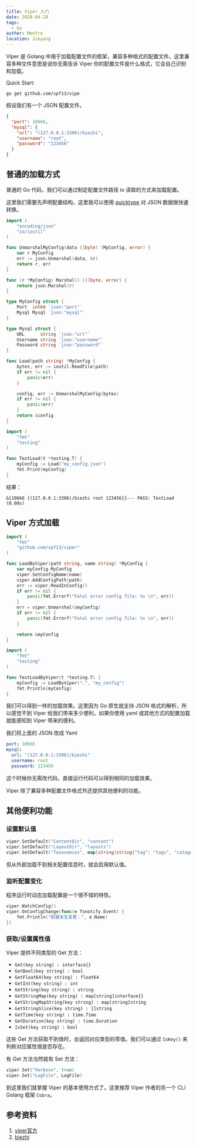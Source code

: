 ```yaml
---
title: Viper 入门
date: 2020-04-28
tags: 
  - Go
author: Menfre
location: Jieyang  
---
```


Viper 是 Golang 中用于加载配置文件的框架，兼容多种格式的配置文件。这里兼容多种文件意思是说你无需告诉 Viper 你的配置文件是什么格式，它会自己识别和加载。

Quick Start:

```shell
go get github.com/spf13/vipe
```

假设我们有一个 JSON 配置文件。

```json
{
  "port": 10666,
  "mysql": {
    "url": "(127.0.0.1:3306)/biezhi",
    "username": "root",
    "password": "123456"
  }
}
```

## 普通的加载方式

普通的 Go 代码，我们可以通过制定配置文件路径 io 读取的方式来加载配置。

这里我们需要先声明配置结构，这里我可以使用 [quicktype](https://app.quicktype.io/) 对 JSON 数据做快速转换。

```go
import (
	"encoding/json"
	"io/ioutil"
)

func UnmarshalMyConfig(data []byte) (MyConfig, error) {
	var r MyConfig
	err := json.Unmarshal(data, &r)
	return r, err
}

func (r *MyConfig) Marshal() ([]byte, error) {
	return json.Marshal(r)
}

type MyConfig struct {
	Port  int64 `json:"port"`
	Mysql Mysql `json:"mysql"`
}

type Mysql struct {
	URL      string `json:"url"`
	Username string `json:"username"`
	Password string `json:"password"`
}

func Load(path string) *MyConfig {
	bytes, err := ioutil.ReadFile(path)
	if err != nil {
		panic(err)
	}

	config, err := UnmarshalMyConfig(bytes)
	if err != nil {
		panic(err)
	}
	return &config
}
```

```go
import (
	"fmt"
	"testing"
)

func TestLoad(t *testing.T) {
	myConfig := Load("my_config.json")
	fmt.Print(myConfig)
}
```

结果：

```test
&{10666 {(127.0.0.1:3306)/biezhi root 123456}}--- PASS: TestLoad (0.00s)
```

## Viper 方式加载

```go
import (
	"fmt"
	"github.com/spf13/viper"
)

func LoadByViper(path string, name string) *MyConfig {
	var myConfig MyConfig
	viper.SetConfigName(name)
	viper.AddConfigPath(path)
	err := viper.ReadInConfig()
	if err != nil {
		panic(fmt.Errorf("Fatal error config file: %s \n", err))
	}
	err = viper.Unmarshal(&myConfig)
	if err != nil {
		panic(fmt.Errorf("Fatal error config file: %s \n", err))
	}

	return &myConfig
}
```

```go
import (
	"fmt"
	"testing"
)

func TestLoadByViper(t *testing.T) {
	myConfig := LoadByViper(".", "my_config")
	fmt.Println(myConfig)
}
```

我们可以得到一样的加载效果。这里因为 Go 原生就支持 JSON 格式的解析，所以感觉不到 Viper 给我们带来多少便利，如果你使用 yaml 或其他方式的配置加载就能感知到 Viper 带来的便利。

我们将上面的 JSON 改成 Yaml

```yaml
port: 10666
mysql:
  url: "(127.0.0.1:3306)/biezhi"
  username: root
  password: 123456
```

这个时候你无需改代码，直接运行代码可以得到相同的加载效果。

Viper 除了兼容多种配置文件格式外还提供其他便利的功能。

## 其他便利功能

### 设置默认值

```go
viper.SetDefault("ContentDir", "content")
viper.SetDefault("LayoutDir", "layouts")
viper.SetDefault("Taxonomies", map[string]string{"tag": "tags", "category": "categories"})
```

但从外部加载不到相关配置信息时，就会启用默认值。

### 监听配置变化

程序运行时动态加载配置是一个很不错的特性。

```go
viper.WatchConfig()
viper.OnConfigChange(func(e fsnotify.Event) {
    fmt.Println("配置发生变更：", e.Name)
})
```

### 获取/设置属性值

Viper 提供不同类型的 Get 方法：

- `Get(key string) : interface{}`
- `GetBool(key string) : bool`
- `GetFloat64(key string) : float64`
- `GetInt(key string) : int`
- `GetString(key string) : string`
- `GetStringMap(key string) : map[string]interface{}`
- `GetStringMapString(key string) : map[string]string`
- `GetStringSlice(key string) : []string`
- `GetTime(key string) : time.Time`
- `GetDuration(key string) : time.Duration`
- `IsSet(key string) : bool`

这些 Get 方法获取不到值时，会返回对应类型的零值。我们可以通过 `IsKey()` 来判断对应属性值是否存在。  

有 Get 方法当然就有 Set 方法：

```go
viper.Set("Verbose", true)
viper.Set("LogFile", LogFile)
```

到这里我们就掌握 Viper 的基本使用方式了。这里推荐 Viper 作者的另一个 CLI Golang 框架 `Cobra`。

## 参考资料
1. [viper官方](https://github.com/spf13/viper)
2. [biezhi](https://blog.biezhi.me/2018/10/load-config-with-viper.html)

 
 <comment/> 

 
 <comment/> 
